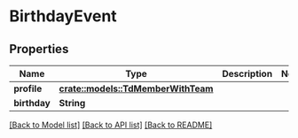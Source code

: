 # BirthdayEvent

## Properties

Name | Type | Description | Notes
------------ | ------------- | ------------- | -------------
**profile** | [**crate::models::TdMemberWithTeam**](TD_MemberWithTeam.md) |  | 
**birthday** | **String** |  | 

[[Back to Model list]](../README.md#documentation-for-models) [[Back to API list]](../README.md#documentation-for-api-endpoints) [[Back to README]](../README.md)


